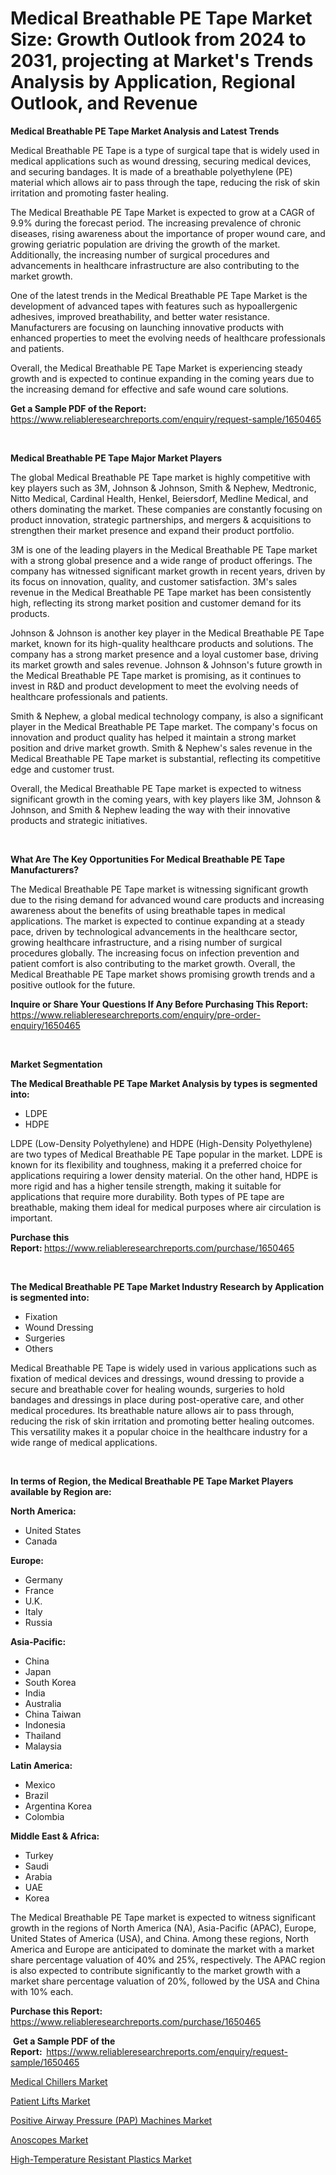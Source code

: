 <p><h1>Medical Breathable PE Tape Market Size: Growth Outlook from 2024 to 2031, projecting at Market's Trends Analysis by Application, Regional Outlook, and Revenue</h1></p><p><strong>Medical Breathable PE Tape Market Analysis and Latest Trends</strong></p>
<p><p>Medical Breathable PE Tape is a type of surgical tape that is widely used in medical applications such as wound dressing, securing medical devices, and securing bandages. It is made of a breathable polyethylene (PE) material which allows air to pass through the tape, reducing the risk of skin irritation and promoting faster healing.</p><p>The Medical Breathable PE Tape Market is expected to grow at a CAGR of 9.9% during the forecast period. The increasing prevalence of chronic diseases, rising awareness about the importance of proper wound care, and growing geriatric population are driving the growth of the market. Additionally, the increasing number of surgical procedures and advancements in healthcare infrastructure are also contributing to the market growth.</p><p>One of the latest trends in the Medical Breathable PE Tape Market is the development of advanced tapes with features such as hypoallergenic adhesives, improved breathability, and better water resistance. Manufacturers are focusing on launching innovative products with enhanced properties to meet the evolving needs of healthcare professionals and patients.</p><p>Overall, the Medical Breathable PE Tape Market is experiencing steady growth and is expected to continue expanding in the coming years due to the increasing demand for effective and safe wound care solutions.</p></p>
<p><strong>Get a Sample PDF of the Report:&nbsp;</strong> <a href="https://www.reliableresearchreports.com/enquiry/request-sample/1650465">https://www.reliableresearchreports.com/enquiry/request-sample/1650465</a></p>
<p>&nbsp;</p>
<p><strong>Medical Breathable PE Tape Major Market Players</strong></p>
<p><p>The global Medical Breathable PE Tape market is highly competitive with key players such as 3M, Johnson & Johnson, Smith & Nephew, Medtronic, Nitto Medical, Cardinal Health, Henkel, Beiersdorf, Medline Medical, and others dominating the market. These companies are constantly focusing on product innovation, strategic partnerships, and mergers & acquisitions to strengthen their market presence and expand their product portfolio.</p><p>3M is one of the leading players in the Medical Breathable PE Tape market with a strong global presence and a wide range of product offerings. The company has witnessed significant market growth in recent years, driven by its focus on innovation, quality, and customer satisfaction. 3M's sales revenue in the Medical Breathable PE Tape market has been consistently high, reflecting its strong market position and customer demand for its products.</p><p>Johnson & Johnson is another key player in the Medical Breathable PE Tape market, known for its high-quality healthcare products and solutions. The company has a strong market presence and a loyal customer base, driving its market growth and sales revenue. Johnson & Johnson's future growth in the Medical Breathable PE Tape market is promising, as it continues to invest in R&D and product development to meet the evolving needs of healthcare professionals and patients.</p><p>Smith & Nephew, a global medical technology company, is also a significant player in the Medical Breathable PE Tape market. The company's focus on innovation and product quality has helped it maintain a strong market position and drive market growth. Smith & Nephew's sales revenue in the Medical Breathable PE Tape market is substantial, reflecting its competitive edge and customer trust.</p><p>Overall, the Medical Breathable PE Tape market is expected to witness significant growth in the coming years, with key players like 3M, Johnson & Johnson, and Smith & Nephew leading the way with their innovative products and strategic initiatives.</p></p>
<p>&nbsp;</p>
<p><strong>What Are The Key Opportunities For Medical Breathable PE Tape Manufacturers?</strong></p>
<p><p>The Medical Breathable PE Tape market is witnessing significant growth due to the rising demand for advanced wound care products and increasing awareness about the benefits of using breathable tapes in medical applications. The market is expected to continue expanding at a steady pace, driven by technological advancements in the healthcare sector, growing healthcare infrastructure, and a rising number of surgical procedures globally. The increasing focus on infection prevention and patient comfort is also contributing to the market growth. Overall, the Medical Breathable PE Tape market shows promising growth trends and a positive outlook for the future.</p></p>
<p><strong>Inquire or Share Your Questions If Any Before Purchasing This Report:</strong> <a href="https://www.reliableresearchreports.com/enquiry/pre-order-enquiry/1650465">https://www.reliableresearchreports.com/enquiry/pre-order-enquiry/1650465</a></p>
<p>&nbsp;</p>
<p><strong>Market Segmentation</strong></p>
<p><strong>The Medical Breathable PE Tape Market Analysis by types is segmented into:</strong></p>
<p><ul><li>LDPE</li><li>HDPE</li></ul></p>
<p><p>LDPE (Low-Density Polyethylene) and HDPE (High-Density Polyethylene) are two types of Medical Breathable PE Tape popular in the market. LDPE is known for its flexibility and toughness, making it a preferred choice for applications requiring a lower density material. On the other hand, HDPE is more rigid and has a higher tensile strength, making it suitable for applications that require more durability. Both types of PE tape are breathable, making them ideal for medical purposes where air circulation is important.</p></p>
<p><strong>Purchase this Report:&nbsp;</strong><a href="https://www.reliableresearchreports.com/purchase/1650465">https://www.reliableresearchreports.com/purchase/1650465</a></p>
<p>&nbsp;</p>
<p><strong>The Medical Breathable PE Tape Market Industry Research by Application is segmented into:</strong></p>
<p><ul><li>Fixation</li><li>Wound Dressing</li><li>Surgeries</li><li>Others</li></ul></p>
<p><p>Medical Breathable PE Tape is widely used in various applications such as fixation of medical devices and dressings, wound dressing to provide a secure and breathable cover for healing wounds, surgeries to hold bandages and dressings in place during post-operative care, and other medical procedures. Its breathable nature allows air to pass through, reducing the risk of skin irritation and promoting better healing outcomes. This versatility makes it a popular choice in the healthcare industry for a wide range of medical applications.</p></p>
<p>&nbsp;</p>
<p><strong>In terms of Region, the Medical Breathable PE Tape Market Players available by Region are:</strong></p>
<p>
    <p> <strong> North America: </strong>
        <ul>
            <li>United States</li>
            <li>Canada</li>
        </ul>
        </p> 
    <p> <strong> Europe: </strong>
        <ul>
            <li>Germany</li>
            <li>France</li>
            <li>U.K.</li>
            <li>Italy</li>
            <li>Russia</li>
        </ul>
        </p> 
    <p> <strong> Asia-Pacific: </strong>
        <ul>
            <li>China</li>
            <li>Japan</li>
            <li>South Korea</li>
            <li>India</li>
            <li>Australia</li>
            <li>China Taiwan</li>
            <li>Indonesia</li>
            <li>Thailand</li>
            <li>Malaysia</li>
        </ul>
        </p> 
    <p> <strong> Latin America: </strong>
        <ul>
            <li>Mexico</li>
            <li>Brazil</li>
            <li>Argentina Korea</li>
            <li>Colombia</li>
        </ul>
        </p> 
    <p> <strong> Middle East & Africa: </strong>
        <ul>
            <li>Turkey</li>
            <li>Saudi</li>
            <li>Arabia</li>
            <li>UAE</li>
            <li>Korea</li>
        </ul>
    </p>
    </p>
<p><p>The Medical Breathable PE Tape market is expected to witness significant growth in the regions of North America (NA), Asia-Pacific (APAC), Europe, United States of America (USA), and China. Among these regions, North America and Europe are anticipated to dominate the market with a market share percentage valuation of 40% and 25%, respectively. The APAC region is also expected to contribute significantly to the market growth with a market share percentage valuation of 20%, followed by the USA and China with 10% each.</p></p>
<p><strong>Purchase this Report: </strong><a href="https://www.reliableresearchreports.com/purchase/1650465">https://www.reliableresearchreports.com/purchase/1650465</a></p>
<p>&nbsp;<strong>Get a Sample PDF of the Report:&nbsp;&nbsp;</strong><a href="https://www.reliableresearchreports.com/enquiry/request-sample/1650465">https://www.reliableresearchreports.com/enquiry/request-sample/1650465</a></p>
<p><strong></strong></p>
<p><p><a href="https://medium.com/@elvirabogdani08/medical-chillers-market-analysis-its-cagr-market-segmentation-and-global-industry-overview-14f62c41670b">Medical Chillers Market</a></p><p><a href="https://medium.com/@scottford2001/patient-lifts-market-the-key-to-successful-business-strategy-forecast-till-2031-d0d39a51a7e3">Patient Lifts Market</a></p><p><a href="https://github.com/AKSHATREPORTPRIME/Market-Research-Report-List-3/blob/main/positive-airway-pressure-pap-machines-market.md">Positive Airway Pressure (PAP) Machines Market</a></p><p><a href="https://medium.com/@elyssablick/anoscopes-market-analysis-its-cagr-market-segmentation-and-global-industry-overview-4f5b9ece0fe4">Anoscopes Market</a></p><p><a href="https://github.com/indrystar/Market-Research-Report-List-1/blob/main/high-temperature-resistant-plastics-market.md">High-Temperature Resistant Plastics Market</a></p></p>